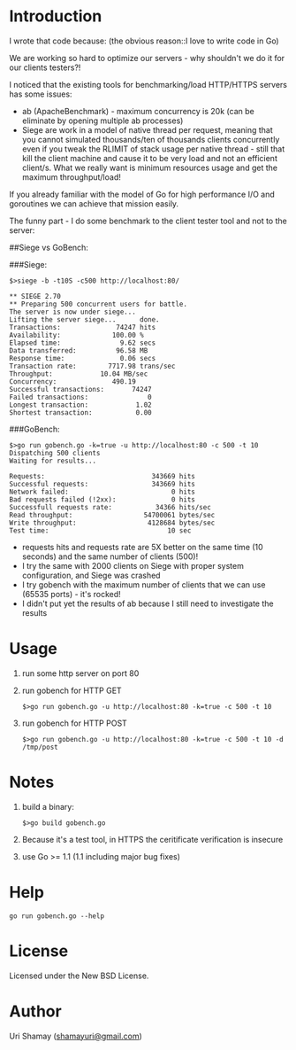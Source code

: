 Introduction
================

I wrote that code because: (the obvious reason::I love to write code in Go)

We are working so hard to optimize our servers - why shouldn't we do it for our clients testers?!

I noticed that the existing tools for benchmarking/load HTTP/HTTPS servers has some issues:
* ab (ApacheBenchmark) - maximum concurrency is 20k (can be eliminate by opening multiple ab processes)
* Siege are work in a model of native thread per request, meaning that you cannot simulated thousands/ten of thousands clients concurrently even if you tweak the RLIMIT of stack usage per native thread - still that kill the client machine and cause it to be very load and not an efficient client/s.
What we really want is minimum resources usage and get the maximum throughput/load!

If you already familiar with the model of Go for high performance I/O and goroutines we can achieve that mission easily.

The funny part - I do some benchmark to the client tester tool and not to the server:

##Siege vs GoBench:

###Siege:

    $>siege -b -t10S -c500 http://localhost:80/
    
    ** SIEGE 2.70
    ** Preparing 500 concurrent users for battle.
    The server is now under siege...
    Lifting the server siege...      done.
    Transactions:		       74247 hits
    Availability:		      100.00 %
    Elapsed time:		        9.62 secs
    Data transferred:	       96.58 MB
    Response time:		        0.06 secs
    Transaction rate:	     7717.98 trans/sec
    Throughput:		       10.04 MB/sec
    Concurrency:		      490.19
    Successful transactions:       74247
    Failed transactions:	           0
    Longest transaction:	        1.02
    Shortest transaction:	        0.00
    
###GoBench:

    $>go run gobench.go -k=true -u http://localhost:80 -c 500 -t 10
    Dispatching 500 clients
    Waiting for results...

    Requests:                           343669 hits
    Successful requests:                343669 hits
    Network failed:                          0 hits
    Bad requests failed (!2xx):              0 hits
    Successfull requests rate:           34366 hits/sec
    Read throughput:                  54700061 bytes/sec
    Write throughput:                  4128684 bytes/sec
    Test time:                              10 sec


* requests hits and requests rate are 5X better on the same time (10 seconds) and the same number of clients (500)!
* I try the same with 2000 clients on Siege with proper system configuration, and Siege was crashed
* I try gobench with the maximum number of clients that we can use (65535 ports) - it's rocked!
* I didn't put yet the results of ab because I still need to investigate the results

Usage
================

1. run some http server on port 80
2. run gobench for HTTP GET

    ```$>go run gobench.go -u http://localhost:80 -k=true -c 500 -t 10```
    
3. run gobench for HTTP POST

    ```$>go run gobench.go -u http://localhost:80 -k=true -c 500 -t 10 -d /tmp/post```


Notes
================

1. build a binary: 

    ```$>go build gobench.go```
    
2. Because it's a test tool, in HTTPS the ceritificate verification is insecure
3. use Go >= 1.1 (1.1 including major bug fixes)

Help
================

```go run gobench.go --help```

License
================

Licensed under the New BSD License.

Author
================

Uri Shamay (shamayuri@gmail.com)
